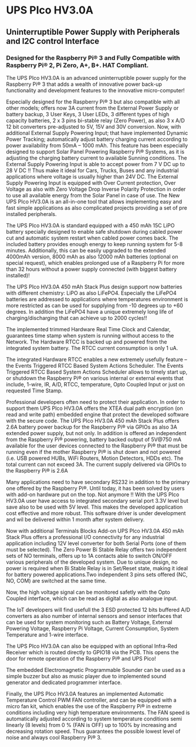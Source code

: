 # UPS PIco HV3.0A
## Uninterruptible Power Supply with Peripherals and I2C control Interface
### Designed for the Raspberry Pi® 3 and Fully Compatible with Raspberry Pi® 2, Pi Zero, A+, B+. HAT Compliant.

The UPS PIco HV3.0A is an advanced uninterruptible power supply for the Raspberry Pi® 3 that adds a wealth of innovative power back-up functionality and development features to the innovative micro-computer!

Especially designed for the Raspberry Pi® 3 but also compatible with all other models; offers now 3A current from the External Power Supply or battery backup, 3 User Keys, 3 User LEDs, 3 different types of high capacity batteries, 2 x 3 pins bi-stable relay (Zero Power), as also 3 x A/D 12 bit converters pre-adjusted to 5V, 15V and 30V conversion. Now, with additional External Supply Powering Input; that have implemented Dynamic Power Tracking; automatically adjust battery charging current according to power availability from  50mA – 1000 mAh. This feature has been especially designed to support Solar Panel Powering Raspberry Pi® Systems, as it is adjusting the charging battery current to available Sunning conditions. The External Supply Powering Input is able to accept power from 7 V DC up to 28 V DC !! Thus make it ideal for Cars, Trucks, Buses and any industrial applications where voltage is usually higher than 24V DC. The External Supply Powering Input is equipped with Over Current protection, Over Voltage as also with Zero Voltage Drop Inverse Polarity Protection in order to use all available energy from the Solar Panel in case of use. The New UPS PIco HV3.0A is an all-in-one tool that allows implementing easy and fast simple applications as also complicated projects providing a set of pre installed peripherals.

The UPS PIco HV3.0A is standard equipped with a 450 mAh 15C LiPO battery specially designed to enable safe shutdown during cabled power cut and automatic system restart when cabled power comes back. The included battery provides enough energy to keep running system for 5-8 minutes. Additionally, this can be easily upgraded to the extended 4000mAh version, 8000 mAh as also 12000 mAh batteries (optional on special request), which enables prolonged use of a Raspberry Pi for more than 32 hours without a power supply connected (with biggest battery installed)!

The UPS PIco HV3.0A 450 mAh Stack Plus design support now batteries with different chemistry: LiPO as also LiFePO4. Especially the LiFePO4 batteries are addressed to applications where temperatures environment is more restricted as can be used for supplying from -10 degrees up to +60 degrees. In addition the LiFePO4 have a unique extremely long life of charging/discharging that can achieve up to 2000 cycles!!

The implemented trimmed Hardware Real Time Clock and Calendar, guarantees time stamp when system is running without access to the Network. The Hardware RTCC is backed up and powered from the integrated system battery. The RTCC current consumption is only 1 uA.

The integrated Hardware RTCC enables a new extremely usefully feature – the Events Triggered RTCC Based System Actions Scheduler. The Events Triggered RTCC Based System Actions Scheduler allows to timely start up, or shutdown the Raspberry Pi® on various internal or external events that include, 1-wire, IR, A/D, RTCC, temperature, Opto Coupled Input or just on requested Time Stamp.

Professional developers often need to protect their application. In order to support them UPS PIco HV3.0A offers the XTEA dual path encryption (on read and write path) embedded engine that protect the developed software with the secure code.
The UPS PIco HV3.0A 450 mAh Stack Plus offers 2.6A battery power backup for the Raspberry Pi® via GPIOs as also 3A extended power supply, but not only. In addition is offered an independent from the Raspberry Pi® powering, battery backed output of 5V@750 mA available for the user devices connected to the Raspberry Pi® that must be running even if the mother Raspberry Pi® is shut down and not powered (i.e. USB powered HUBs, WiFi Routers, Motion Detectors, HDDs etc). The total current can not exceed 3A. The current supply delivered via GPIOs to the Raspberry Pi® is 2.6A

Many applications need to have secondary RS232 in addition to the primary one offered by the Raspberry Pi®. Until today, it has been solved by users with add-on hardware put on the top. Not anymore !! With the UPS PIco HV3.0A user have access to integrated secondary serial port 3.3V level but save also to be used with 5V level. This makes the developed application cost effective and more robust. This software driver is under development and wil be delivered within 1 month after system delivery.

Now with additional Terminals Blocks Add-on UPS PIco HV3.0A 450 mAh Stack Plus offers a professional I/O connectivity for any industrial application including 12V level converter for both Serial Ports (one of them must be selected).
The Zero Power Bi Stable Relay offers two independent sets of NO terminals, offers up to 1A contacts able to switch ON/OFF various peripherals of the developed system. Due to unique design, no power is required when Bi Stable Relay is in Set/Reset state, making it ideal for battery powered applications.Two independent 3 pins sets offered (NC, NO, COM) are switched at the same time. 

Now, the high voltage signal can be monitored safetly with the Opto Coupled interface, which can be read as digital as also analogue input.

The IoT developers will find usefull the 3 ESD protected 12 bits buffered A/D converters as also number of internal sensors and sensor interfaces that can be used for system monitoring such as Battery Voltage, External Powering Voltage, Raspberry Pi Voltage, Current Consumption, System Temperature and 1-wire interface.

The UPS PIco HV3.0A can also be equipped with an optional Infra-Red Receiver which is routed directly to GPIO18 via the PCB. This opens the door for remote operation of the Raspberry Pi® and UPS Pico!

The embedded Electromagnetic Programmable Sounder can be used as a simple buzzer but also as music player due to implemented sound generator and dedicated programmer interface.

Finally, the UPS PIco HV3.0A features an implemented Automatic Temperature Control PWM FAN controller, and can be equipped with a micro fan kit, which enables the use of the Raspberry Pi® in extreme conditions including very high temperature environments. The FAN speed is automatically adjusted according to system temperature conditions semi linearly (8 levels) from 0 % (FAN is OFF) up to 100% by increasing and decreasing rotation speed. Thus guarantees the possible lowest level of noise and always cool Raspberry Pi® 3.